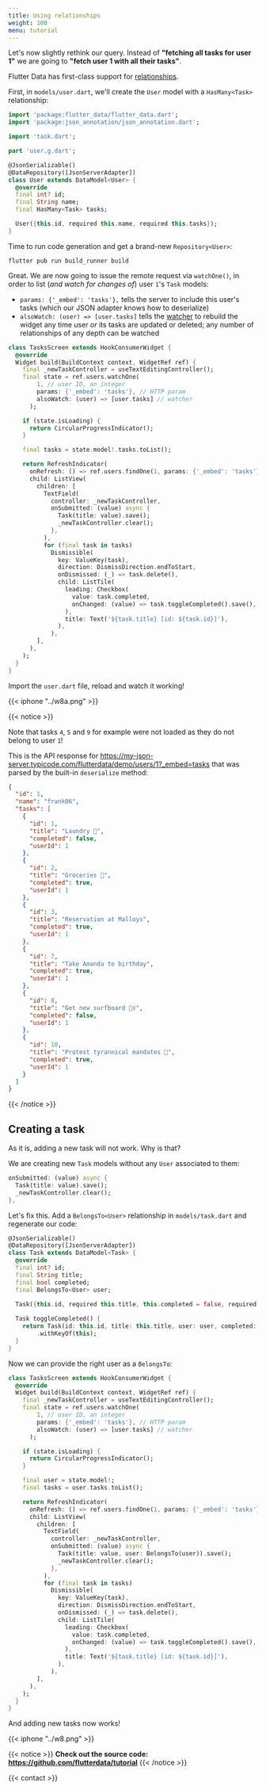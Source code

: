 ```yaml
---
title: Using relationships
weight: 100
menu: tutorial
---
```


Let's now slightly rethink our query. Instead of **"fetching all tasks for user 1"** we are going to **"fetch user 1 with all their tasks"**.

Flutter Data has first-class support for [relationships](/docs/relationships).

First, in `models/user.dart`, we'll create the `User` model with a `HasMany<Task>` relationship:

```dart {hl_lines=[16]}
import 'package:flutter_data/flutter_data.dart';
import 'package:json_annotation/json_annotation.dart';

import 'task.dart';

part 'user.g.dart';

@JsonSerializable()
@DataRepository([JsonServerAdapter])
class User extends DataModel<User> {
  @override
  final int? id;
  final String name;
  final HasMany<Task> tasks;

  User({this.id, required this.name, required this.tasks});
}
```

Time to run code generation and get a brand-new `Repository<User>`:

```text
flutter pub run build_runner build
```

Great. We are now going to issue the remote request via `watchOne()`, in order to list (_and watch for changes of_) user `1`'s `Task` models:

 - `params: {'_embed': 'tasks'},` tells the server to include this user's tasks (which our JSON adapter knows how to deserialize)
 - `alsoWatch: (user) => [user.tasks]` tells the [watcher](/docs/repositories/#watchone) to rebuild the widget any time user _or_ its tasks are updated or deleted; any number of relationships of any depth can be watched

```dart {hl_lines=[5 6 7 8 9 15 18 28]}
class TasksScreen extends HookConsumerWidget {
  @override
  Widget build(BuildContext context, WidgetRef ref) {
    final _newTaskController = useTextEditingController();
    final state = ref.users.watchOne(
        1, // user ID, an integer
        params: {'_embed': 'tasks'}, // HTTP param
        alsoWatch: (user) => [user.tasks] // watcher
      );

    if (state.isLoading) {
      return CircularProgressIndicator();
    }

    final tasks = state.model!.tasks.toList();

    return RefreshIndicator(
      onRefresh: () => ref.users.findOne(1, params: {'_embed': 'tasks'}),
      child: ListView(
        children: [
          TextField(
            controller: _newTaskController,
            onSubmitted: (value) async {
              Task(title: value).save();
              _newTaskController.clear();
            },
          ),
          for (final task in tasks)
            Dismissible(
              key: ValueKey(task),
              direction: DismissDirection.endToStart,
              onDismissed: (_) => task.delete(),
              child: ListTile(
                leading: Checkbox(
                  value: task.completed,
                  onChanged: (value) => task.toggleCompleted().save(),
                ),
                title: Text('${task.title} [id: ${task.id}]'),
              ),
            ),
        ],
      ),
    );
  }
}
```

Import the `user.dart` file, reload and watch it working!

{{< iphone "../w8a.png" >}}

{{< notice >}}

Note that tasks `4`, `5` and `9` for example were not loaded as they do not belong to user `1`!

This is the API response for https://my-json-server.typicode.com/flutterdata/demo/users/1?_embed=tasks that was parsed by the built-in `deserialize` method:

```json
{
  "id": 1,
  "name": "frank06",
  "tasks": [
    {
      "id": 1,
      "title": "Laundry 🧺",
      "completed": false,
      "userId": 1
    },
    {
      "id": 2,
      "title": "Groceries 🛒",
      "completed": true,
      "userId": 1
    },
    {
      "id": 3,
      "title": "Reservation at Malloys",
      "completed": true,
      "userId": 1
    },
    {
      "id": 7,
      "title": "Take Amanda to birthday",
      "completed": true,
      "userId": 1
    },
    {
      "id": 8,
      "title": "Get new surfboard 🏄‍♀️",
      "completed": false,
      "userId": 1
    },
    {
      "id": 10,
      "title": "Protest tyrannical mandates 👊",
      "completed": true,
      "userId": 1
    }
  ]
}
```

{{< /notice >}}

## Creating a task

As it is, adding a new task will not work. Why is that?

We are creating new `Task` models without any `User` associated to them:

```dart
onSubmitted: (value) async {
  Task(title: value).save();
  _newTaskController.clear();
},
```

Let's fix this. Add a `BelongsTo<User>` relationship in `models/task.dart` and regenerate our code:

```dart {hl_lines=[8 10 13]}
@JsonSerializable()
@DataRepository([JsonServerAdapter])
class Task extends DataModel<Task> {
  @override
  final int? id;
  final String title;
  final bool completed;
  final BelongsTo<User> user;

  Task({this.id, required this.title, this.completed = false, required this.user});
  
  Task toggleCompleted() {
    return Task(id: this.id, title: this.title, user: user, completed: !this.completed)
        .withKeyOf(this);
  }
}
```

Now we can provide the right user as a `BelongsTo`:

```dart {hl_lines=[15 16 25]}
class TasksScreen extends HookConsumerWidget {
  @override
  Widget build(BuildContext context, WidgetRef ref) {
    final _newTaskController = useTextEditingController();
    final state = ref.users.watchOne(
        1, // user ID, an integer
        params: {'_embed': 'tasks'}, // HTTP param
        alsoWatch: (user) => [user.tasks] // watcher
      );

    if (state.isLoading) {
      return CircularProgressIndicator();
    }

    final user = state.model!;
    final tasks = user.tasks.toList();

    return RefreshIndicator(
      onRefresh: () => ref.users.findOne(1, params: {'_embed': 'tasks'}),
      child: ListView(
        children: [
          TextField(
            controller: _newTaskController,
            onSubmitted: (value) async {
              Task(title: value, user: BelongsTo(user)).save();
              _newTaskController.clear();
            },
          ),
          for (final task in tasks)
            Dismissible(
              key: ValueKey(task),
              direction: DismissDirection.endToStart,
              onDismissed: (_) => task.delete(),
              child: ListTile(
                leading: Checkbox(
                  value: task.completed,
                  onChanged: (value) => task.toggleCompleted().save(),
                ),
                title: Text('${task.title} [id: ${task.id}]'),
              ),
            ),
        ],
      ),
    );
  }
}
```

And adding new tasks now works!

{{< iphone "../w8.png" >}}


{{< notice >}}
**Check out the source code: https://github.com/flutterdata/tutorial**
{{< /notice >}}

{{< contact >}}

